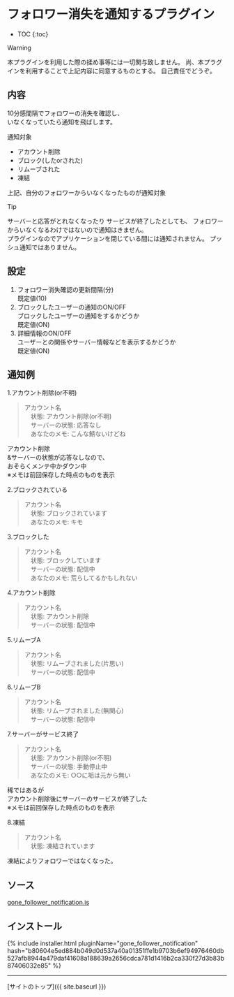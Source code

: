 # フォロワー消失を通知するプラグイン

* TOC
{:toc}

> [!WARNING]
> 本プラグインを利用した際の揉め事等には一切関与致しません。
> 尚、本プラグインを利用することで上記内容に同意するものとする。
> 自己責任でどうぞ。

## 内容
10分感間隔でフォロワーの消失を確認し、  
いなくなっていたら通知を飛ばします。  

通知対象
- アカウント削除
- ブロック(したorされた)
- リムーブされた
- 凍結

上記、自分のフォロワーからいなくなったものが通知対象  

> [!TIP]
> サーバーと応答がとれなくなったり
> サービスが終了したとしても、
> フォロワーからいなくなるわけではないので通知はきません。  
> プラグインなのでアプリケーションを閉じている間には通知されません。
> プッシュ通知ではありません。  

## 設定
1. フォロワー消失確認の更新間隔(分)  
既定値(10)  
2. ブロックしたユーザーの通知のON/OFF  
ブロックしたユーザーの通知をするかどうか  
既定値(ON)  
3. 詳細情報のON/OFF  
ユーザーとの関係やサーバー情報などを表示するかどうか  
既定値(ON)

## 通知例

1.アカウント削除(or不明)
> アカウント名  
> 　状態: アカウント削除(or不明)  
> 　サーバーの状態: 応答なし  
> 　あなたのメモ: こんな鯖ないけどね  

アカウント削除  
&サーバーの状態が応答なしなので、  
おそらくメンテ中かダウン中  
※メモは前回保存した時点のものを表示  

2.ブロックされている
> アカウント名  
> 　状態: ブロックされています  
> 　あなたのメモ: キモ  

3.ブロックした
> アカウント名  
> 　状態: ブロックしています  
> 　サーバーの状態: 配信中  
> 　あなたのメモ: 荒らしてるかもしれない  

4.アカウント削除
> アカウント名  
> 　状態: アカウント削除  
> 　サーバーの状態: 配信中  

5.リムーブA
> アカウント名  
> 　状態: リムーブされました(片思い)  
> 　サーバーの状態: 配信中  

6.リムーブB
> アカウント名  
> 　状態: リムーブされました(無関心)  
> 　サーバーの状態: 配信中  

7.サーバーがサービス終了
> アカウント名  
> 　状態: アカウント削除(or不明)  
> 　サーバーの状態: 手動停止中  
> 　あなたのメモ: ○○に垢は元から無い

稀ではあるが  
アカウント削除後にサーバーのサービスが終了した  
※メモは前回保存した時点のものを表示  

8.凍結
> アカウント名  
> 　状態: 凍結されています  

凍結によりフォロワーではなくなった。  

## ソース
[gone_follower_notification.is](https://github.com/elysion-pre/MisskeyPlugins/blob/main/src/gone_follower_notification.is)

## インストール

{% include installer.html pluginName="gone_follower_notification" hash="b80604e5ed884b049d0d537a40a01351ffe1b9703b6ef94976460db527afb8944a479daf41608a188639a2656cdca781d1416b2ca330f27d3b83b87406032e85" %}

----

[サイトのトップ]({{ site.baseurl }})
